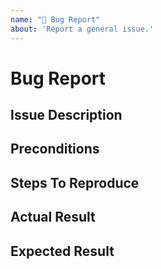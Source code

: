 ```yaml
---
name: "🐛 Bug Report"
about: 'Report a general issue.'
---
```


# Bug Report
<!--- Before you open an issue, please check if the issue already has been reported. --->

## Issue Description
<!--- Provide a more detailed introduction to the issue itself. -->

## Preconditions
<!--- Please provide as detailed information about your environment as possible. -->

## Steps To Reproduce
<!--- It is important to provide a set of clear steps to reproduce this bug. If relevant please include code samples. -->

## Actual Result
<!--- Tell us what happens instead.-->

## Expected Result
<!--- Tell us what should happen. -->